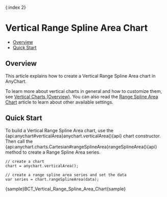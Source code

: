 {:index 2}
# Vertical Range Spline Area Chart

* [Overview](#overview)
* [Quick Start](#quick_start)

## Overview

This article explains how to create a Vertical Range Spline Area chart in AnyChart.

To learn more about vertical charts in general and how to customize them, see [Vertical Charts (Overview)](Overview). You can also read the [Range Spline Area Chart](../Range_Spline_Area_Chart) article to learn about other available settings.

## Quick Start

To build a Vertical Range Spline Area chart, use the {api:anychart#verticalArea}anychart.verticalArea(){api} chart constructor. Then call the {api:anychart.charts.Cartesian#rangeSplineArea}rangeSplineArea(){api} method to create a Range Spline Area series.

```
// create a chart
chart = anychart.verticalArea();

// create a range spline area series and set the data
var series = chart.rangeSplineArea(data);
```

{sample}BCT\_Vertical\_Range\_Spline\_Area\_Chart{sample}